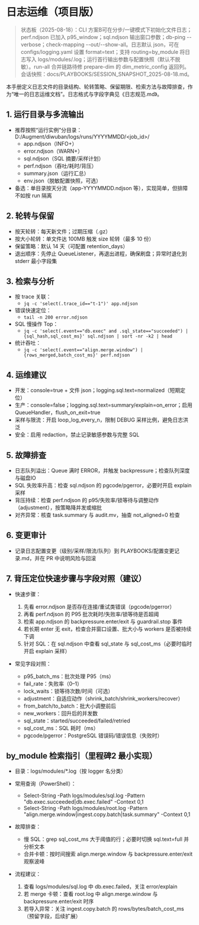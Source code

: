 # 日志运维（项目版）

> 状态板（2025-08-18）：CLI 方案B可在分步/一键模式下初始化文件日志；perf.ndjson 已加入 p95_window；sql.ndjson 输出窗口参数；db-ping --verbose；check-mapping --out/--show-all。日志默认 json，可在 configs/logging.yaml 设置 format=text；支持 routing=by_module 将日志写入 logs/modules/<module>.log；运行首行输出参数与配置快照（默认不脱敏）。run-all 合并链路待修 prepare-dim 的 dim_metric_config 返回列。会话快照：docs/PLAYBOOKS/SESSION_SNAPSHOT_2025-08-18.md。

本手册定义日志文件的目录结构、轮转策略、保留期限、检索方法与故障排查，作为“唯一的日志运维文档”。日志格式与字段字典见《日志规范.md》。

## 1. 运行目录与多流输出

- 推荐按照“运行实例”分目录：D:/Augment/diwuban/logs/runs/YYYYMMDD/\<job_id>/
  - app.ndjson（INFO+）
  - error.ndjson（WARN+）
  - sql.ndjson（SQL 摘要/采样计划）
  - perf.ndjson（吞吐/耗时/背压）
  - summary.json（运行汇总）
  - env.json（脱敏配置快照，可选）
- 备选：单目录按天分流（app-YYYYMMDD.ndjson 等），实现简单，但排障不如按 run 隔离

## 2. 轮转与保留

- 按天轮转：每天新文件；过期压缩（.gz）
- 按大小轮转：单文件达 100MB 触发 size 轮转（最多 10 份）
- 保留策略：默认 14 天（可配置 retention_days）
- 退出顺序：先停止 QueueListener，再退出进程，确保刷盘；异常时退化到 stderr 最小字段集

## 3. 检索与分析

- 按 trace 关联：
  - `jq -c 'select(.trace_id=="t-1")' app.ndjson`
- 错误快速定位：
  - `tail -n 200 error.ndjson`
- SQL 慢操作 Top：
  - `jq -c 'select(.event=="db.exec" and .sql_state=="succeeded") | {sql_hash,sql_cost_ms}' sql.ndjson | sort -nr -k2 | head`
- 统计吞吐：
  - `jq -c 'select(.event=="align.merge.window") | {rows_merged,batch_cost_ms}' perf.ndjson`

## 4. 运维建议

- 开发：console=true + 文件 json；logging.sql.text=normalized（短期定位）
- 生产：console=false；logging.sql.text=summary/explain=on_error；启用 QueueHandler，flush_on_exit=true
- 采样与限流：开启 loop_log_every_n，限制 DEBUG 采样比例，避免日志洪泛
- 安全：启用 redaction，禁止记录敏感参数与完整 SQL

## 5. 故障排查

- 日志队列溢出：Queue 满时 ERROR，并触发 backpressure；检查队列深度与磁盘IO
- SQL 失败率升高：检查 sql.ndjson 的 pgcode/pgerror，必要时开启 explain 采样
- 背压持续：检查 perf.ndjson 的 p95/失败率/锁等待与调整动作（adjustment），按策略降并发或缩批
- 对齐异常：核查 task.summary 与 audit.mv，抽查 not_aligned=0 检查

## 6. 变更审计

- 记录日志配置变更（级别/采样/限流/队列）到 PLAYBOOKS/配置变更记录.md，并在 PR 中说明风险与回滚

## 7. 背压定位快速步骤与字段对照（建议）

- 快速步骤：

  1. 先看 error.ndjson 是否存在连接/重试类错误（pgcode/pgerror）
  1. 再看 perf.ndjson 的 P95 批次耗时/失败率/锁等待是否超阈
  1. 检索 app.ndjson 的 backpressure.enter/exit 与 guardrail.stop 事件
  1. 若长期 enter 无 exit，检查合并窗口设置、批大小与 workers 是否被持续下调
  1. 针对 SQL：在 sql.ndjson 中查看 sql_state 与 sql_cost_ms（必要时临时开启 explain 采样）

- 常见字段对照：

  - p95_batch_ms：批次处理 P95（ms）
  - fail_rate：失败率（0–1）
  - lock_waits：锁等待次数/时间（可选）
  - adjustment：自适应动作（shrink_batch/shrink_workers/recover）
  - from_batch/to_batch：批大小调整前后
  - new_workers：回升后的并发数
  - sql_state：started/succeeded/failed/retried
  - sql_cost_ms：SQL 耗时（ms）
  - pgcode/pgerror：PostgreSQL 错误码/错误信息（失败时）

## by_module 检索指引（里程碑2 最小实现）

- 目录：logs/modules/\*.log（按 logger 名分类）

- 常用查询（PowerShell）：

  - Select-String -Path logs/modules/sql.log -Pattern "db.exec.succeeded|db.exec.failed" -Context 0,1
  - Select-String -Path logs/modules/root.log -Pattern "align.merge.window|ingest.copy.batch|task.summary" -Context 0,1

- 故障排查：

  - 慢 SQL：grep sql_cost_ms 大于阈值的行；必要时切换 sql.text=full 并分析文本
  - 合并卡顿：按时间搜索 align.merge.window 与 backpressure.enter/exit 观察波峰

- 流程建议：

  1. 查看 logs/modules/sql.log 中 db.exec.failed，关注 error/explain
  1. 若 merge 卡顿：查看 root.log 中 align.merge.window 与 backpressure.enter/exit 时序
  1. 若导入异常：关注 ingest.copy.batch 的 rows/bytes/batch_cost_ms（预留字段，后续扩展）
